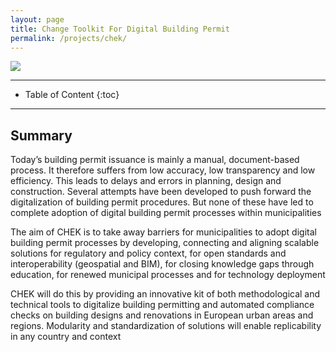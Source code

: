 ```yaml
---
layout: page
title: Change Toolkit For Digital Building Permit
permalink: /projects/chek/
---
```


<div class="row">
  <div class="col-sm-12 col-xs-12"><img class="img-responsive" src="{{ "chek_logo.jpg" }}"></div>
</div>

- - -

* Table of Content
{:toc}

- - -
## Summary

Today’s building permit issuance is mainly a manual, document-based process. It therefore suffers from low accuracy, low transparency and low efficiency. This leads to delays and errors in planning, design and construction. Several attempts have been developed to push forward the digitalization of building permit procedures. But none of these have led to complete adoption of digital building permit processes within municipalities

The aim of CHEK is to take away barriers for municipalities to adopt digital building permit processes by developing, connecting and aligning scalable solutions for regulatory and policy context, for open standards and interoperability (geospatial and BIM), for closing knowledge gaps through education, for renewed municipal processes and for technology deployment

CHEK will do this by providing an innovative kit of both methodological and technical tools to digitalize building permitting and automated compliance checks on building designs and renovations in European urban areas and regions. Modularity and standardization of solutions will enable replicability in any country and context
